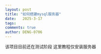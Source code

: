 ```yaml
---
layout: post
title: "如何搭建mysql服务器"
date:   2025-3-17
tags: 
comments: true
author: DENG-0706
---
```

该项目目前还在测试阶段
这里教程仅安装服务器

